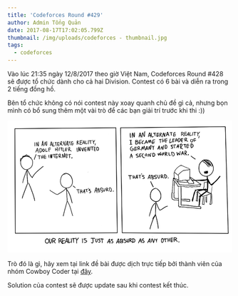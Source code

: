 ```yaml
---
title: 'Codeforces Round #429'
author: Admin Tổng Quản
date: 2017-08-17T17:02:05.799Z
thumbnail: /img/uploads/codeforces - thumbnail.jpg
tags:
  - codeforces
---
```

Vào lúc 21:35 ngày 12/8/2017 theo giờ Việt Nam, Codeforces Round #428 sẽ được tổ chức dành cho cả hai Division. Contest có 6 bài và diễn ra trong 2 tiếng đồng hồ.

Bên tổ chức không có nói contest này xoay quanh chủ đề gì cả, nhưng bọn mình có bổ sung thêm một vài trò để các bạn giải trí trước khi thi :))

![undefined](/img/uploads/codeforces_429_image.png)

Trò đó là gì, hãy xem tại link đề bài được dịch trực tiếp bởi thành viên của nhóm Cowboy Coder tại [đây](https://drive.google.com/open?id=1DdsdXDsoCC0YUlh8iz7LLAYMb6nPwDi_DhItqWUi48I).

Solution của contest sẽ được update sau khi contest kết thúc.

